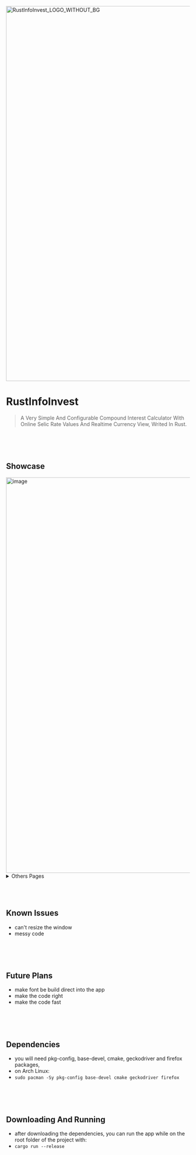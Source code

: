 <img align="center" width="1024" height="1024" alt="RustInfoInvest_LOGO_WITHOUT_BG" src="https://github.com/user-attachments/assets/824c3bcd-fb24-4494-a849-9668ff6919c9" />

# RustInfoInvest
> A Very Simple And Configurable Compound Interest Calculator With Online Selic Rate Values And Realtime Currency View, Writed In Rust. 

<br/>
<br/>
<br/>

## **Showcase**
<img width="1920" height="1080" alt="image" src="https://github.com/user-attachments/assets/40825d0d-c4be-461c-8f21-4e5168540b8c" />
<details> <summary>Others Pages</summary>

  
- Realtime Currency Page
<img width="1920" height="1080" alt="image" src="https://github.com/user-attachments/assets/cdc837dc-6566-4ad2-a81c-cc36c9c4bf3e" />


- Investment Wallet Page
<img width="1920" height="1080" alt="image" src="https://github.com/user-attachments/assets/426737c6-ef7a-45d8-a563-4b040589b169" />


- Selic Historic Page
<img width="1920" height="1080" alt="image" src="https://github.com/user-attachments/assets/e271d895-0ac6-41a2-8720-feb6eca3634f" />
</details>

<br/>
<br/>
<br/>

## **Known Issues**
- can't resize the window
- messy code

<br/>
<br/>
<br/>

## **Future Plans**
- make font be build direct into the app
- make the code right
- make the code fast

<br/>
<br/>
<br/>

## **Dependencies**
- you will need pkg-config, base-devel, cmake, geckodriver and firefox packages,
- on Arch Linux: 
- ```sudo pacman -Sy pkg-config base-devel cmake geckodriver firefox```

<br/>
<br/>
<br/>

## **Downloading And Running**
- after downloading the dependencies, you can run the app while on the root folder of the project with:
- ```cargo run --release```
